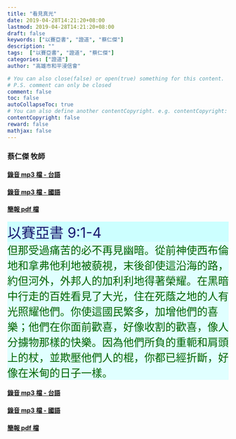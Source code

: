 ```yaml
---
title: "看見真光"
date: 2019-04-28T14:21:20+08:00
lastmod: 2019-04-28T14:21:20+08:00
draft: false
keywords: ["以賽亞書", "證道", "蔡仁傑"]
description: ""
tags:  ["以賽亞書", "證道", "蔡仁傑"]
categories: ["證道"]
author: "高雄市和平浸信會"

# You can also close(false) or open(true) something for this content.
# P.S. comment can only be closed
comment: false
toc: false
autoCollapseToc: true
# You can also define another contentCopyright. e.g. contentCopyright: "This is another copyright."
contentCopyright: false
reward: false
mathjax: false
---
```


### 蔡仁傑 牧師

#### [錄音 mp3 檔 - 台語](/mp3-s/s20190428t.mp3 "看見真光 - 台語")

#### [錄音 mp3 檔 - 國語](/mp3-s/s20190428c.mp3 "看見真光 - 國語")

#### [簡報 pdf 檔](/pdf-s/s20190428.pdf "看見真光")

<div style="background-color:#CCFFFF"><font size="6", color="#191970">
以賽亞書 9:1-4
</font>
</div>

<div style="background-color:#E0FFFF"><font size="5", color="#006400">
但那受過痛苦的必不再見幽暗。從前神使西布倫地和拿弗他利地被藐視，末後卻使這沿海的路，約但河外，外邦人的加利利地得著榮耀。在黑暗中行走的百姓看見了大光，住在死蔭之地的人有光照耀他們。你使這國民繁多，加增他們的喜樂；他們在你面前歡喜，好像收割的歡喜，像人分擄物那樣的快樂。因為他們所負的重軛和肩頭上的杖，並欺壓他們人的棍，你都已經折斷，好像在米甸的日子一樣。
</font>
</div>

#### [錄音 mp3 檔 - 台語](/mp3-s/s20190428t.mp3 "看見真光 - 台語")

#### [錄音 mp3 檔 - 國語](/mp3-s/s20190428c.mp3 "看見真光 - 國語")

#### [簡報 pdf 檔](/pdf-s/s20190428.pdf "看見真光")